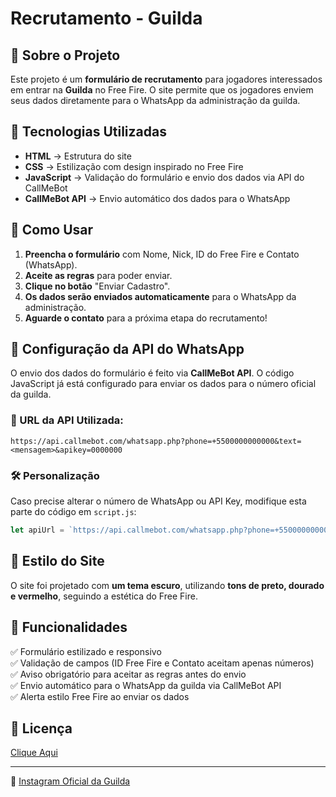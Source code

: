 # Recrutamento - Guilda

## 📌 Sobre o Projeto
Este projeto é um **formulário de recrutamento** para jogadores interessados em entrar na **Guilda** no Free Fire. O site permite que os jogadores enviem seus dados diretamente para o WhatsApp da administração da guilda.

## 🚀 Tecnologias Utilizadas
- **HTML** → Estrutura do site
- **CSS** → Estilização com design inspirado no Free Fire
- **JavaScript** → Validação do formulário e envio dos dados via API do CallMeBot
- **CallMeBot API** → Envio automático dos dados para o WhatsApp

## 🔧 Como Usar
1. **Preencha o formulário** com Nome, Nick, ID do Free Fire e Contato (WhatsApp).
2. **Aceite as regras** para poder enviar.
3. **Clique no botão** "Enviar Cadastro".
4. **Os dados serão enviados automaticamente** para o WhatsApp da administração.
5. **Aguarde o contato** para a próxima etapa do recrutamento!

## 📩 Configuração da API do WhatsApp
O envio dos dados do formulário é feito via **CallMeBot API**. O código JavaScript já está configurado para enviar os dados para o número oficial da guilda.

### 🔗 URL da API Utilizada:
```
https://api.callmebot.com/whatsapp.php?phone=+5500000000000&text=<mensagem>&apikey=0000000
```

### 🛠 Personalização
Caso precise alterar o número de WhatsApp ou API Key, modifique esta parte do código em `script.js`:
```js
let apiUrl = `https://api.callmebot.com/whatsapp.php?phone=+5500000000000&text=${encodeURIComponent(mensagem)}&apikey=0000000`;
```

## 🎨 Estilo do Site
O site foi projetado com **um tema escuro**, utilizando **tons de preto, dourado e vermelho**, seguindo a estética do Free Fire.

## 📌 Funcionalidades
✅ Formulário estilizado e responsivo<br>
✅ Validação de campos (ID Free Fire e Contato aceitam apenas números)<br>
✅ Aviso obrigatório para aceitar as regras antes do envio<br>
✅ Envio automático para o WhatsApp da guilda via CallMeBot API<br>
✅ Alerta estilo Free Fire ao enviar os dados<br>

## 📜 Licença
[Clique Aqui](LICENSE)

---
🔗 [Instagram Oficial da Guilda](https://www.instagram.com/)

